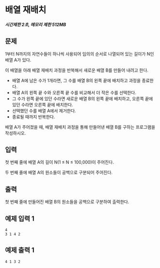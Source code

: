 # 배열 재배치

##### 시간제한 2초, 메모리 제한 512MB

## 문제

1부터 N까지의 자연수들이 하나씩 사용되어 임의의 순서로 나열되어 있는 길이가 N인 배열 A가 있다.

이 배열을 아래 배열 재배치 과정을 반복해서 새로운 배열 B를 만들어 내려고 한다.

- 배열 A에 남은 수가 1개라면, 그 수를 배열 B의 왼쪽 끝에 배치하고 과정을 종료한다.
- 배열 A의 왼쪽 끝 수와 오른쪽 끝 수를 비교해서 더 작은 수를 선택한다.
- 그 수가 왼쪽 끝에 있던 수라면 새로운 배열 B의 왼쪽 끝에 배치하고, 오른쪽 끝에 있던 수라면 오른쪽 끝에 배치한다.
- 선택했던 수를 배열 A에서 제거한다.
- 종료될 때까지 반복한다.

배열 A가 주어졌을 때, 배열 재배치 과정을 통해 만들어낸 배열 B를 구하는 프로그램을 작성하시오.



## 입력

첫 번째 줄에 배열 A의 길이 N(1 ≤ N ≤ 100,000)이 주어진다.

두 번째 줄에 배열 A의 원소들이 공백으로 구분되어 주어진다.



## 출력

첫 번째 줄에 만들어진 배열 B의 원소들을 공백으로 구분하여 출력한다.



## 예제 입력 1

```
4
3 1 4 2
```



## 예제 출력 1

```
4 1 3 2
```


